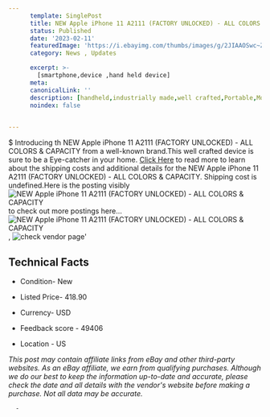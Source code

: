 ```yaml
---
      template: SinglePost
      title: NEW Apple iPhone 11 A2111 (FACTORY UNLOCKED) - ALL COLORS & CAPACITY
      status: Published
      date: '2023-02-11'
      featuredImage: 'https://i.ebayimg.com/thumbs/images/g/2JIAAOSwc~Zjjk6w/s-l225.jpg'
      category: News , Updates

      excerpt: >-
        [smartphone,device ,hand held device]
      meta:
      canonicalLink: ''
      description: [handheld,industrially made,well crafted,Portable,Mobile,Compact,Convenient,Lightweight,Maneuverable,Man-portable,Miniature,Carriable,Hand-held,Light,Holdable,Transportable,Mobile device,Pocket-sized,On-the-go,Wireless,Cordless,Compact size,Convenient size, smartphone,device ,hand held device]
      noindex: false
      

---
```

$
      Introducing th NEW Apple iPhone 11 A2111 (FACTORY UNLOCKED) - ALL COLORS & CAPACITY from a well-known brand.This well crafted device  is sure to be a Eye-catcher in your home. [Click Here](https://www.ebay.com/itm/153948314008?hash=item23d808d998%3Ag%3A2JIAAOSwc%7EZjjk6w&mkevt=1&mkcid=1&mkrid=711-53200-19255-0&campid=%253CePNCampaignId%253E&customid=%253CreferenceId%253E&toolid=10049) to read more to learn about the shipping costs and additional details for the NEW Apple iPhone 11 A2111 (FACTORY UNLOCKED) - ALL COLORS & CAPACITY. Shipping cost is undefined.Here is the posting visibly ![NEW Apple iPhone 11 A2111 (FACTORY UNLOCKED) - ALL COLORS & CAPACITY](https://i.ebayimg.com/thumbs/images/g/2JIAAOSwc~Zjjk6w/s-l225.jpg) to check out more postings here... ![NEW Apple iPhone 11 A2111 (FACTORY UNLOCKED) - ALL COLORS & CAPACITY](https://i.ebayimg.com/images/g/2JIAAOSwc~Zjjk6w/s-l960.jpg), ![check vendor page](https://origin-galleryplus.ebayimg.com/ws/web/153948314008_2_0_1/225x225.jpg,https://origin-galleryplus.ebayimg.com/ws/web/153948314008_3_0_1/225x225.jpg,https://origin-galleryplus.ebayimg.com/ws/web/153948314008_4_0_1/225x225.jpg,https://origin-galleryplus.ebayimg.com/ws/web/153948314008_5_0_1/225x225.jpg)'

      

 ## Technical Facts 



     
      

 - Condition- New 


      

 - Listed Price- 418.90 


      

 - Currency- USD 


      

 - Feedback score - 49406 


      

 - Location - US 


      
      

 *_This post may contain affiliate links from eBay and other third-party websites. As an eBay affiliate, we earn from qualifying purchases. Although we do our best to keep the information up-to-date and accurate, please check the date and all details with the vendor's website before making a purchase. Not all data may be accurate._*




      -
